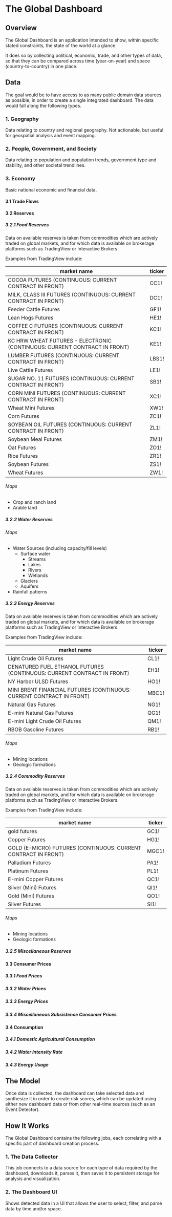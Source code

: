 The Global Dashboard
===

## Overview

The Global Dashboard is an application intended to show, within specific stated constraints, 
the state of the world at a glance.  

It does so by collecting political, economic, trade, and other types of data, so that they can be 
compared across time (year-on-year) and space (country-to-country) in one place. 

## Data
The goal would be to have access to as many public domain data sources as possible, in order 
to create a single integrated dashboard. The data would fall along the following types.

### 1. Geography
Data relating to country and regional geography. Not actionable, but useful for geospatial 
analysis and event mapping. 

### 2. People, Government, and Society
Data relating to population and population trends, government type and stability, and other 
societal trendlines. 

### 3. Economy
Basic national economic and financial data.

#### 3.1 Trade Flows

#### 3.2 Reserves
##### 3.2.1 Food Reserves
Data on available reserves is taken from commodities which are actively traded on global markets, and 
for which data is available on brokerage platforms such as TradingView or Interactive Brokers.

Examples from TradingView include:

market name | ticker
--- | ---
COCOA FUTURES (CONTINUOUS: CURRENT CONTRACT IN FRONT)	|CC1!
MILK, CLASS III FUTURES (CONTINUOUS: CURRENT CONTRACT IN FRONT)	|DC1!
Feeder Cattle Futures	|GF1!
Lean Hogs Futures	|HE1!
COFFEE C FUTURES (CONTINUOUS: CURRENT CONTRACT IN FRONT)	|KC1!
KC HRW WHEAT FUTURES - ELECTRONIC (CONTINUOUS: CURRENT CONTRACT IN FRONT)	|KE1!
LUMBER FUTURES (CONTINUOUS: CURRENT CONTRACT IN FRONT)	|LBS1!
Live Cattle Futures	|LE1!
SUGAR NO. 11 FUTURES (CONTINUOUS: CURRENT CONTRACT IN FRONT)	|SB1!
CORN MINI FUTURES (CONTINUOUS: CURRENT CONTRACT IN FRONT)	|XC1!
Wheat Mini Futures	|XW1!
Corn Futures	|ZC1!
SOYBEAN OIL FUTURES (CONTINUOUS: CURRENT CONTRACT IN FRONT)	|ZL1!
Soybean Meal Futures	|ZM1!
Oat Futures	|ZO1!
Rice Futures	|ZR1!
Soybean Futures	|ZS1!
Wheat Futures	|ZW1!

###### Maps
* Crop and ranch land
* Arable land
##### 3.2.2 Water Reserves
###### Maps
* Water Sources (including capacity/fill levels)
    * Surface water
        * Streams
        * Lakes
        * Rivers 
        * Wetlands
    * Glaciers
    * Aquifers
* Rainfall patterns
##### 3.2.3 Energy Reserves
Data on available reserves is taken from commodities which are actively traded on global markets, and 
for which data is available on brokerage platforms such as TradingView or Interactive Brokers.

Examples from TradingView include:

market name | ticker
--- | ---
Light Crude Oil Futures	|CL1!
DENATURED FUEL ETHANOL FUTURES (CONTINUOUS: CURRENT CONTRACT IN FRONT)	|EH1!
NY Harbor ULSD Futures	|HO1!
MINI BRENT FINANCIAL FUTURES (CONTINUOUS: CURRENT CONTRACT IN FRONT)	|MBC1!
Natural Gas Futures	|NG1!
E-mini Natural Gas Futures	|QG1!
E-mini Light Crude Oil Futures	|QM1!
RBOB Gasoline Futures	|RB1!

###### Maps
* Mining locations 
* Geologic formations

##### 3.2.4 Commodity Reserves
Data on available reserves is taken from commodities which are actively traded on global markets, and 
for which data is available on brokerage platforms such as TradingView or Interactive Brokers.

Examples from TradingView include:

market name | ticker
--- | ---
gold futures|GC1!|
Copper Futures	|HG1!
GOLD (E-MICRO) FUTURES (CONTINUOUS: CURRENT CONTRACT IN FRONT)	|MGC1!
Palladium Futures	|PA1!
Platinum Futures	|PL1!
E-mini Copper Futures	|QC1!
Silver (Mini) Futures	|QI1!
Gold (Mini) Futures	|QO1!
Silver Futures	|SI1!

###### Maps
* Mining locations 
* Geologic formations
##### 3.2.5 Miscellaneous Reserves

#### 3.3 Consumer Prices
##### 3.3.1 Food Prices
##### 3.3.2 Water Prices
##### 3.3.3 Energy Prices
##### 3.3.4 Miscellaneous Subsistence Consumer Prices

#### 3.4 Consumption
##### 3.4.1 Domestic Agricultural Consumption
##### 3.4.2 Water Intensity Rate
##### 3.4.3 Energy Usage

## The Model
Once data is collected, the dashboard can take selected data and synthesize it in order to 
create risk scores, which can be updated using either new dashboard data or from other 
real-time sources (such as an Event Detector).

## How It Works
The Global Dashboard contains the following jobs, each correlating with a specific 
part of dashboard creation process.


### 1. The Data Collector
This job connects to a data source for each type of data required by the dashboard, downloads it, parses it, 
then saves it to persistent storage for analysis and visualization.
### 2. The Dashboard UI
Shows detected data in a UI that allows the user to select, filter, and parse data by time and/or space.